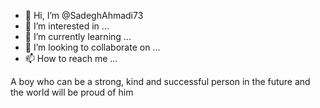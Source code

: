 - 👋 Hi, I’m @SadeghAhmadi73
- 👀 I’m interested in ...
- 🌱 I’m currently learning ...
- 💞️ I’m looking to collaborate on ...
- 📫 How to reach me ...

<!---
SadeghAhmadi73/SadeghAhmadi73 is a ✨ special ✨ repository because its `README.md` (this file) appears on your GitHub profile.
You can click the Preview link to take a look at your changes.
--->
A boy who can be a strong, kind and successful person in the future and the world will be proud of him

